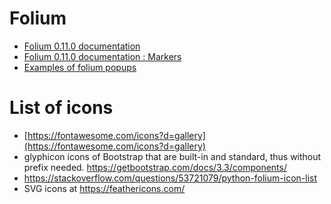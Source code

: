 # Folium

* [Folium 0.11.0 documentation](https://python-visualization.github.io/folium/index.html)<br>
* [Folium 0.11.0 documentation : Markers](https://python-visualization.github.io/folium/quickstart.html#Markers)<br>
* [Examples of folium popups](https://nbviewer.jupyter.org/github/python-visualization/folium/blob/master/examples/Popups.ipynb)<br>

# List of icons

* [https://fontawesome.com/icons?d=gallery](https://fontawesome.com/icons?d=gallery)<br>
* glyphicon icons of Bootstrap that are built-in and standard, thus without prefix needed. https://getbootstrap.com/docs/3.3/components/<br>
* https://stackoverflow.com/questions/53721079/python-folium-icon-list <br>
* SVG icons at https://feathericons.com/ <br>
